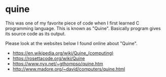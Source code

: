 # quine
This was one of my favorite piece of code when I first learned C programming language. This is known as "Quine".
Basically program gives its source code as its output.

Please look at the websites below I found online about "Quine".
- https://en.wikipedia.org/wiki/Quine_(computing)
- https://rosettacode.org/wiki/Quine
- https://www.nyx.net/~gthompso/quine.htm
- http://www.madore.org/~david/computers/quine.html
